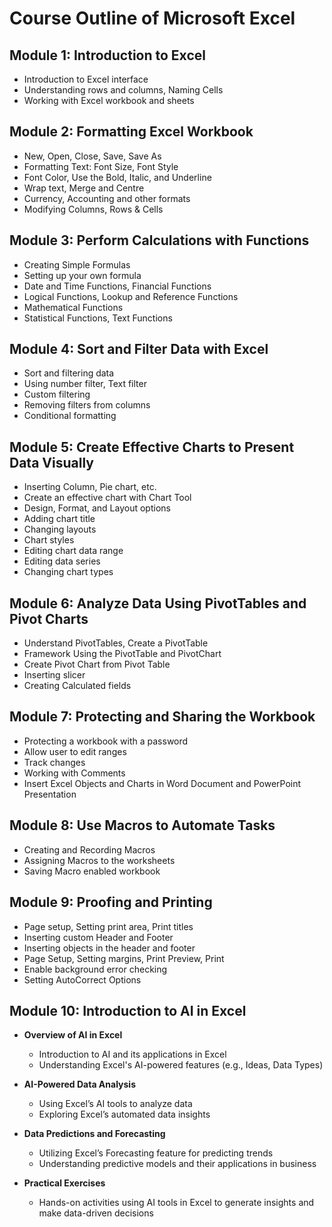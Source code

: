 # Course Outline of Microsoft Excel

## Module 1: Introduction to Excel

- Introduction to Excel interface
- Understanding rows and columns, Naming Cells
- Working with Excel workbook and sheets

## Module 2: Formatting Excel Workbook

- New, Open, Close, Save, Save As
- Formatting Text: Font Size, Font Style
- Font Color, Use the Bold, Italic, and Underline
- Wrap text, Merge and Centre
- Currency, Accounting and other formats
- Modifying Columns, Rows & Cells

## Module 3: Perform Calculations with Functions

- Creating Simple Formulas
- Setting up your own formula
- Date and Time Functions, Financial Functions
- Logical Functions, Lookup and Reference Functions
- Mathematical Functions
- Statistical Functions, Text Functions

## Module 4: Sort and Filter Data with Excel

- Sort and filtering data
- Using number filter, Text filter
- Custom filtering
- Removing filters from columns
- Conditional formatting

## Module 5: Create Effective Charts to Present Data Visually

- Inserting Column, Pie chart, etc.
- Create an effective chart with Chart Tool
- Design, Format, and Layout options
- Adding chart title
- Changing layouts
- Chart styles
- Editing chart data range
- Editing data series
- Changing chart types

## Module 6: Analyze Data Using PivotTables and Pivot Charts

- Understand PivotTables, Create a PivotTable
- Framework Using the PivotTable and PivotChart
- Create Pivot Chart from Pivot Table
- Inserting slicer
- Creating Calculated fields

## Module 7: Protecting and Sharing the Workbook

- Protecting a workbook with a password
- Allow user to edit ranges
- Track changes
- Working with Comments
- Insert Excel Objects and Charts in Word Document and PowerPoint Presentation

## Module 8: Use Macros to Automate Tasks

- Creating and Recording Macros
- Assigning Macros to the worksheets
- Saving Macro enabled workbook

## Module 9: Proofing and Printing

- Page setup, Setting print area, Print titles
- Inserting custom Header and Footer
- Inserting objects in the header and footer
- Page Setup, Setting margins, Print Preview, Print
- Enable background error checking
- Setting AutoCorrect Options

## Module 10: Introduction to AI in Excel

- **Overview of AI in Excel**
  - Introduction to AI and its applications in Excel
  - Understanding Excel's AI-powered features (e.g., Ideas, Data Types)

- **AI-Powered Data Analysis**
  - Using Excel’s AI tools to analyze data
  - Exploring Excel’s automated data insights

- **Data Predictions and Forecasting**
  - Utilizing Excel’s Forecasting feature for predicting trends
  - Understanding predictive models and their applications in business

- **Practical Exercises**
  - Hands-on activities using AI tools in Excel to generate insights and make data-driven decisions
